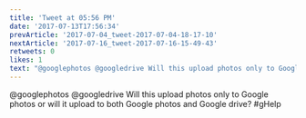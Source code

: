 ```yaml
---
title: 'Tweet at 05:56 PM'
date: '2017-07-13T17:56:34'
prevArticle: '2017-07-04_tweet-2017-07-04-18-17-10'
nextArticle: '2017-07-16_tweet-2017-07-16-15-49-43'
retweets: 0
likes: 1
text: "@googlephotos @googledrive Will this upload photos only to Google photos or will it upload to both Google photos and Google drive? #gHelp"
---
```

@googlephotos @googledrive Will this upload photos only to Google photos or will it upload to both Google photos and Google drive? #gHelp